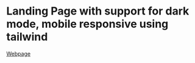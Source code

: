# Landing Page with support for dark mode, mobile responsive using tailwind

[Webpage](https://dominator-king.github.io/Tailwind-Website/)

